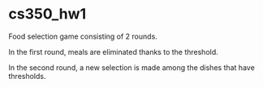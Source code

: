 # cs350_hw1

Food selection game consisting of 2 rounds. 

In the first round, meals are eliminated thanks to the threshold. 

In the second round, a new selection is made among the dishes that have thresholds.
